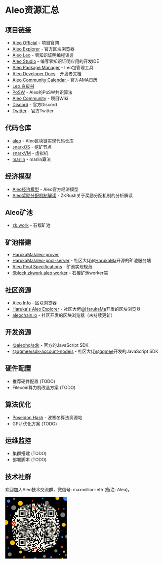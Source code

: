 # Aleo资源汇总
## 项目链接
- [Aleo Official](https://www.aleo.org) - 项目官网
- [Aleo Explorer](https://www.aleo.network) - 官方区块浏览器
- [Aleo Leo](https://leo-lang.org) - 零知识证明编程语言
- [Aleo Studio](https://www.aleo.studio) - 编写零知识证明应用的开发IDE
- [Aleo Package Manager](https://aleo.pm) - Leo包管理工具
- [Aleo Developer Docs](https://developer.aleo.org) - 开发者文档
- [Aleo Community Calendar ](https://www.aleo.org/community/calendar) - 官方AMA日历
- [Leo 白皮书](https://eprint.iacr.org/2021/651.pdf)
- [PoSW](https://developer.aleo.org/advanced/posw/posw) - Aleo的PoSW共识算法
- [Aleo Community](https://www.notion.so/Community-4f9bdf6988fb4e9e9eeffa9b33b89168) - 项目Wiki
- [Discord](https://discord.com/invite/aleohq) - 官方Discord
- [Twitter](https://twitter.com/aleohq) - 官方Twitter

## 代码仓库
- [aleo](https://github.com/AleoHQ/aleo) - Aleo区块链实现代码仓库
- [snarkOS](https://github.com/AleoHQ/snarkOS) - 挖矿节点
- [snarkVM](https://github.com/AleoHQ/snarkVM) - 虚拟机
- [marlin](https://github.com/arkworks-rs/marlin) - marlin算法

## 经济模型
- [Aleo经济模型](https://www.aleo.org/post/aleo-token-economics) - Aleo官方经济模型
- [Aleo奖励分配机制解读](https://medium.com/@zkrush/a-sneak-peek-into-aleo-reward-distribution-mechanism-a2ee12fe867) - ZKRush关于奖励分配机制的分析解读

## Aleo矿池
- [zk.work](https://zk.work) - 石榴矿池

## 矿池搭建
- [HarukaMa/aleo-prover](https://github.com/HarukaMa/aleo-prover)
- [HarukaMa/aleo-pool-server](https://github.com/HarukaMa/aleo-pool-server) - 社区大佬[@HarukaMa](https://github.com/HarukaMa)开源的矿池服务端
- [Aleo Pool Specifications](https://www.notion.so/Pool-Specifications-4aa2762c4b714d658145b95192f22ae6) - 矿池实现规范
- [6block zkwork aleo worker](https://github.com/6block/zkwork_aleo_worker) - 石榴矿池worker端

## 社区资源
- [Aleo Info](https://aleo.info) - 区块浏览器
- [Haruka's Aleo Explorer](https://explorer.hamp.app) - 社区大佬[@HarukaMa](https://github.com/HarukaMa)开发的区块浏览器
- [aleochain.io](https://aleochain.io) - 社区开发的区块浏览器（未持续更新）

## 开发资源
- [@aleohq/sdk](https://github.com/AleoHQ/aleo) - 官方的JavaScript SDK
- [@qqmee/sdk-account-nodejs](https://github.com/qqmee/aleo-sdk) - 社区大佬[@qqmee](https://github.com/qqmee)开发的JavaScript SDK

## 硬件配置
- 推荐硬件配置 (TODO)
- Filecoin算力机改造方案 (TODO)

## 算法优化
- [Poseidon Hash](https://www.poseidon-hash.info) - 波塞冬算法资源站
- GPU 优化方案 (TODO)

## 运维监控
- 集群搭建 (TODO)
- 部署脚本 (TODO)

## 技术社群
欢迎加入Aleo技术交流群，微信号: maxmillion-eth (备注: Aleo)。

<img src="./images/wechat-max.png" width="200">